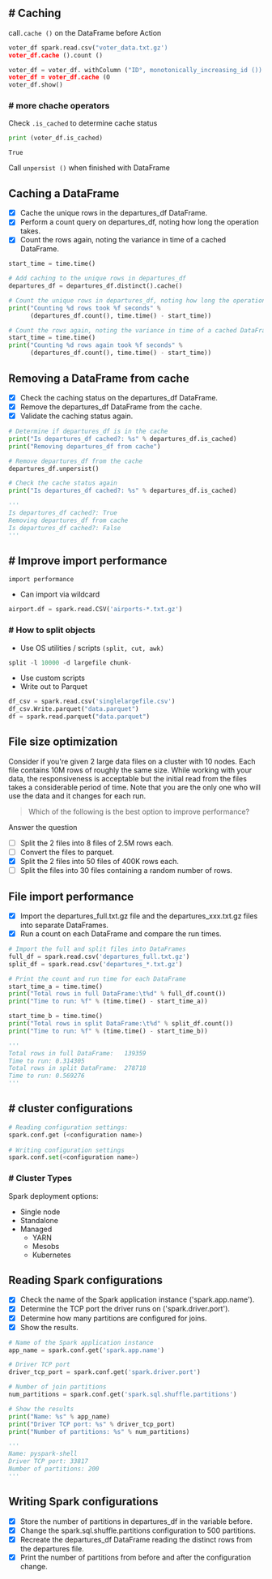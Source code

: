 ## # Caching
call`.cache ()` on the DataFrame before Action
```py
voter_df spark.read.csv("voter_data.txt.gz')
voter_df.cache ().count ()

voter_df = voter_df. withColumn ("ID°, monotonically_increasing_id ())
voter_df = voter_df.cache (O
voter_df.show()
```
### # more chache operators
Check `.is_cached` to determine cache status
```py
print (voter_df.is_cached)
```
    True
Call `unpersist ()` when finished with DataFrame
## Caching a DataFrame
- [x] Cache the unique rows in the departures_df DataFrame.
- [x] Perform a count query on departures_df, noting how long the operation takes.
- [x] Count the rows again, noting the variance in time of a cached DataFrame.
```py
start_time = time.time()

# Add caching to the unique rows in departures_df
departures_df = departures_df.distinct().cache()

# Count the unique rows in departures_df, noting how long the operation takes
print("Counting %d rows took %f seconds" %
      (departures_df.count(), time.time() - start_time))

# Count the rows again, noting the variance in time of a cached DataFrame
start_time = time.time()
print("Counting %d rows again took %f seconds" %
      (departures_df.count(), time.time() - start_time))
```
## Removing a DataFrame from cache
- [x] Check the caching status on the departures_df DataFrame.
- [x] Remove the departures_df DataFrame from the cache.
- [x] Validate the caching status again.
```py
# Determine if departures_df is in the cache
print("Is departures_df cached?: %s" % departures_df.is_cached)
print("Removing departures_df from cache")

# Remove departures_df from the cache
departures_df.unpersist()

# Check the cache status again
print("Is departures_df cached?: %s" % departures_df.is_cached)

'''
Is departures_df cached?: True
Removing departures_df from cache
Is departures_df cached?: False
'''
```
## # Improve import performance
`import performance`
- Can import via wildcard
```py
airport.df = spark.read.CSV('airports-*.txt.gz')
```
### # How to split objects
- Use OS utilities / scripts `(split, cut, awk)`
```py
split -l 10000 -d largefile chunk-
```
- Use custom scripts
- Write out to Parquet
```py
df_csv = spark.read.csv('singlelargefile.csv')
df_csv.Write.parquet("data.parquet")
df = spark.read.parquet("data.parquet")
```
## File size optimization
Consider if you're given 2 large data files on a cluster with 10 nodes. Each file contains 10M rows of roughly the same size. While working with your data, the responsiveness is acceptable but the initial read from the files takes a considerable period of time. Note that you are the only one who will use the data and it changes for each run.

> Which of the following is the best option to improve performance?

Answer the question
- [ ] Split the 2 files into 8 files of 2.5M rows each.
- [ ] Convert the files to parquet.
- [x] Split the 2 files into 50 files of 400K rows each.
- [ ] Split the files into 30 files containing a random number of rows.
## File import performance
- [x] Import the departures_full.txt.gz file and the departures_xxx.txt.gz files into separate DataFrames.
- [x] Run a count on each DataFrame and compare the run times.
```py
# Import the full and split files into DataFrames
full_df = spark.read.csv('departures_full.txt.gz')
split_df = spark.read.csv('departures_*.txt.gz')

# Print the count and run time for each DataFrame
start_time_a = time.time()
print("Total rows in full DataFrame:\t%d" % full_df.count())
print("Time to run: %f" % (time.time() - start_time_a))

start_time_b = time.time()
print("Total rows in split DataFrame:\t%d" % split_df.count())
print("Time to run: %f" % (time.time() - start_time_b))

'''
Total rows in full DataFrame:	139359
Time to run: 0.314305
Total rows in split DataFrame:	278718
Time to run: 0.569276
'''
```
## # cluster configurations
```py
# Reading configuration settings:
spark.conf.get (<configuration name>)
    
# Writing configuration settings
spark.conf.set(<configuration name>)
```
### # Cluster Types
Spark deployment options:
- Single node
- Standalone
- Managed
   - YARN
   - Mesobs
   - Kubernetes
## Reading Spark configurations
- [x] Check the name of the Spark application instance ('spark.app.name').
- [x] Determine the TCP port the driver runs on ('spark.driver.port').
- [x] Determine how many partitions are configured for joins.
- [x] Show the results.
```py
# Name of the Spark application instance
app_name = spark.conf.get('spark.app.name')

# Driver TCP port
driver_tcp_port = spark.conf.get('spark.driver.port')

# Number of join partitions
num_partitions = spark.conf.get('spark.sql.shuffle.partitions')

# Show the results
print("Name: %s" % app_name)
print("Driver TCP port: %s" % driver_tcp_port)
print("Number of partitions: %s" % num_partitions)

'''
Name: pyspark-shell
Driver TCP port: 33817
Number of partitions: 200
'''
```
## Writing Spark configurations
- [x] Store the number of partitions in departures_df in the variable before.
- [x] Change the spark.sql.shuffle.partitions configuration to 500 partitions.
- [x] Recreate the departures_df DataFrame reading the distinct rows from the departures file.
- [x] Print the number of partitions from before and after the configuration change.
```py
